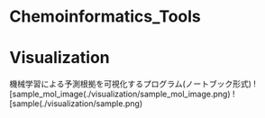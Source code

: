 # Chemoinformatics_Tools

# Visualization
機械学習による予測根拠を可視化するプログラム(ノートブック形式)
![sample_mol_image(./visualization/sample_mol_image.png)
![sample(./visualization/sample.png)
